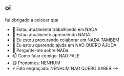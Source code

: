 ## oi
fui obrigado a colocar que

- 🔭 Estou atualmente trabalhando em NADA
- 🌱 Estou atualmente aprendendo NADA 
- 👯 Eu estou procurando colaborar em NADA TAMBEM
- 🤔 Eu estou querendo ajuda em NAO QUERO AJUDA
- 💬 Pergunte-me sobre NADa
- 📫 Como falar comigo: NAO FALE
- 😄 Pronomes: NENHUM
- ⚡ Fato engraçado: NENHUM NAO QUERO SABER
-->
